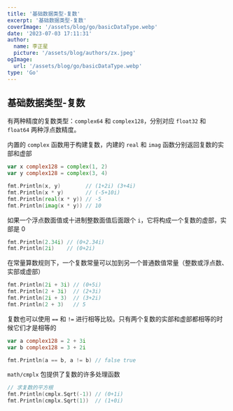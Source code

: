 ```yaml
---
title: '基础数据类型-复数'
excerpt: '基础数据类型-复数'
coverImage: '/assets/blog/go/basicDataType.webp'
date: '2023-07-03 17:11:31'
author:
  name: 李正星
  picture: '/assets/blog/authors/zx.jpeg'
ogImage:
  url: '/assets/blog/go/basicDataType.webp'
type: 'Go'
---
```


## 基础数据类型-复数

有两种精度的复数类型：`complex64` 和 `complex128`，分别对应 `float32` 和 `float64` 两种浮点数精度。

内置的 `complex` 函数用于构建复数，内建的 `real` 和 `imag` 函数分别返回复数的实部和虚部

```go
var x complex128 = complex(1, 2) 
var y complex128 = complex(3, 4) 

fmt.Println(x, y)        // (1+2i) (3+4i)
fmt.Println(x * y)       // (-5+10i)
fmt.Println(real(x * y)) // -5
fmt.Println(imag(x * y)) // 10
```

如果一个浮点数面值或十进制整数面值后面跟个 `i`，它将构成一个复数的虚部，实部是 0

```go
fmt.Println(2.34i) // (0+2.34i)
fmt.Println(2i)    // (0+2i)
```

在常量算数规则下，一个复数常量可以加到另一个普通数值常量（整数或浮点数、实部或虚部）

```go
fmt.Println(2i + 3i) // (0+5i)
fmt.Println(2 + 3i)  // (2+3i)
fmt.Println(2i + 3)  // (3+2i)
fmt.Println(2 + 3)   // 5
```

复数也可以使用 `==` 和 `!=` 进行相等比较。只有两个复数的实部和虚部都相等的时候它们才是相等的

```go
var a complex128 = 2 + 3i
var b complex128 = 3 + 2i

fmt.Println(a == b, a != b) // false true
```

`math/cmplx` 包提供了复数的许多处理函数

```go
// 求复数的平方根
fmt.Println(cmplx.Sqrt(-1)) // (0+1i)
fmt.Println(cmplx.Sqrt(1))  // (1+0i)
```